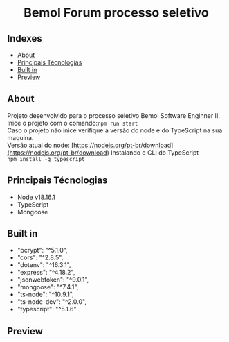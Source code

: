 <h1 align="center">
Bemol Forum processo seletivo
</h1>

## Indexes

- [About](#about)
- [Principais Técnologias](#tech)
- [Built in](#built_in)
- [Preview](#preview)
  <br>

## About <a name="about"></a>

Projeto desenvolvido para o processo seletivo Bemol Software Enginner II.<br>
Inice o projeto com o comando:`npm run start`<br>
Caso o projeto não inice verifique a versão do node e do TypeScript na sua maquina.<br>
Versão atual do node: [https://nodejs.org/pt-br/download](https://nodejs.org/pt-br/download)
Instalando o CLI do TypeScript<br>
`npm install -g typescript`<br>

## Principais Técnologias <a name="tech"></a>

- Node v18.16.1
- TypeScript
- Mongoose

## Built in <a name="built_in"></a>

- "bcrypt": "^5.1.0",
- "cors": "^2.8.5",
- "dotenv": "^16.3.1",
- "express": "^4.18.2",
- "jsonwebtoken": "^9.0.1",
- "mongoose": "^7.4.1",
- "ts-node": "^10.9.1",
- "ts-node-dev": "^2.0.0",
- "typescript": "^5.1.6"
  <br>

## Preview <a name = "preview"></a>

<div align="center">

</div>
